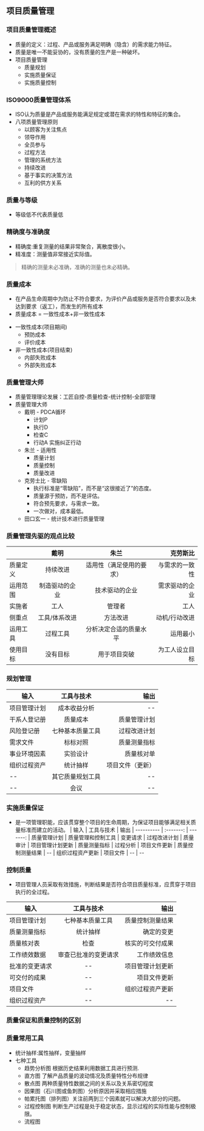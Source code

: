 ## 项目质量管理
### 项目质量管理概述
* 质量的定义：过程、产品或服务满足明确（隐含）的需求能力特征。
* 质量是唯一不能妥协的，没有质量的生产是一种破坏。
* 项目质量管理
  - 质量规划
  - 实施质量保证
  - 实施质量控制
### ISO9000质量管理体系
* ISO认为质量是产品或服务能满足规定或潜在需求的特性和特征的集合。
* 八项质量管理原则
  - 以顾客为关注焦点
  - 领导作用
  - 全员参与
  - 过程方法
  - 管理的系统方法
  - 持续改进
  - 基于事实的决策方法
  - 互利的供方关系

### 质量与等级
* 等级低不代表质量低

### 精确度与准确度
* 精确度:重复测量的结果非常聚合，离散度很小。
* 精准度：测量值非常接近实际值。
> 精确的测量未必准确，准确的测量也未必精确。

### 质量成本
* 在产品生命周期中为防止不符合要求，为评价产品或服务是否符合要求以及未达到要求（返工），而发生的所有成本
* 质量成本 = 一致性成本+非一致性成本
+ 一致性成本(项目期间)
  - 预防成本
  - 评价成本
+ 非一致性成本(项目结束)
  - 内部失败成本
  - 外部失败成本

### 质量管理大师
* 质量管理理论发展：工匠自控-质量检查-统计控制-全部管理
* 质量管理大师
  + 戴明 - PDCA循环
    - 计划P
    - 执行D
    - 检查C
    - 行动A 实施纠正行动
  + 朱兰 - 适用性
    - 质量计划
    - 质量控制
    - 质量改进
  + 克劳士比 - 零缺陷
    - 执行标准是“零缺陷”，而不是“这很接近了”的态度。
    - 质量源于预防，而不是评估。
    - 符合预先要求，与需求一致。
    - 一次做对，成本最低。
  + 田口玄一 - 统计技术进行质量管理

### 质量管理先驱的观点比较
|    | 戴明 | 朱兰 | 克劳斯比
| ---------- | :-------: | :-------:|-------:
| 质量定义 | 持续改进 | 适用性（满足使用的要求） | 与需求的一致性
| 运用范围 | 制造驱动的企业 | 技术驱动的企业 | 需求驱动的企业
| 实施者 | 工人 | 管理者 | 工人
| 侧重点 |  工具/体系改进 | 方法改进 | 动机/行动改进
| 运用工具 | 过程工具 | 分析决定合适的质量水平 | 运用最小
| 使用目标 | 没有目标 | 用于项目突破 | 为工人设立目标


### 规划管理

| 输入   | 工具与技术 | 输出
| ---------- | :-------: | -------:
| 项目管理计划 | 成本收益分析 | --
| 干系人登记册 | 质量成本 | 质量管理计划
| 风险登记册 | 七种基本质量工具 | 过程改进计划
| 需求文件 |  标标对照 | 质量测量指标
| 事业环境因素 | 实验设计 | 质量核对单
| 组织过程资产 | 统计抽样 | 项目文件（更新）
| -- | 其它质量规划工具 | --
| -- | 会议 | --

### 实施质量保证
* 是一项管理职能，应该贯穿整个项目的生命周期，为保证项目能够满足相关质量标准而建立的活动。
| 输入   | 工具与技术 | 输出
| ---------- | :-------: | -------:
| 质量管理计划 | 质量管理和控制工具 | 变更请求
| 过程改进计划 | 质量审计 | 项目管理计划更新
| 质量测量指标 | 过程分析 | 项目文件更新
| 质量控制测量结果 |  -- | 组织过程资产更新
| 项目文件 | -- | --


### 控制质量
* 项目管理人员采取有效措施，判断结果是否符合项目质量标准，应贯穿于项目执行的全过程。

| 输入   | 工具与技术 | 输出
| ---------- | :-------: | -------:
| 项目管理计划 | 七种基本质量工具 | 质量控制测量结果
| 质量测量指标 | 统计抽样 | 确定的变更
| 质量核对表 | 检查 | 核实的可交付成果
| 工作绩效数据 |  审查已批准的变更请求 | 工作绩效信息
| 批准的变更请求 | -- | 项目管理计划更新
| 可交付的成果 | -- | 项目文件更新
| 项目文件 | -- | 组织过程资产更新
| 组织过程资产 | -- | --


### 质量保证和质量控制的区别
### 质量常用工具
* 统计抽样:属性抽样，变量抽样
* 七种工具
  - 趋势分析图 根据历史结果利用数据工具进行预测.
  - 直方图 了解产品质量的波动情况及质量特性分布规律
  - 散点图 两种质量特性数据之间的关系以及关系密切程度
  - 因果图（石川图或鱼刺图）分析原因并采取相应措施
  - 帕累托图（排列图）关注前两到三个因素就可以解决大部分的问题。
  - 过程控制图 判断生产过程是处于稳定状态，显示过程的实际性能与控制极限。
  - 流程图
